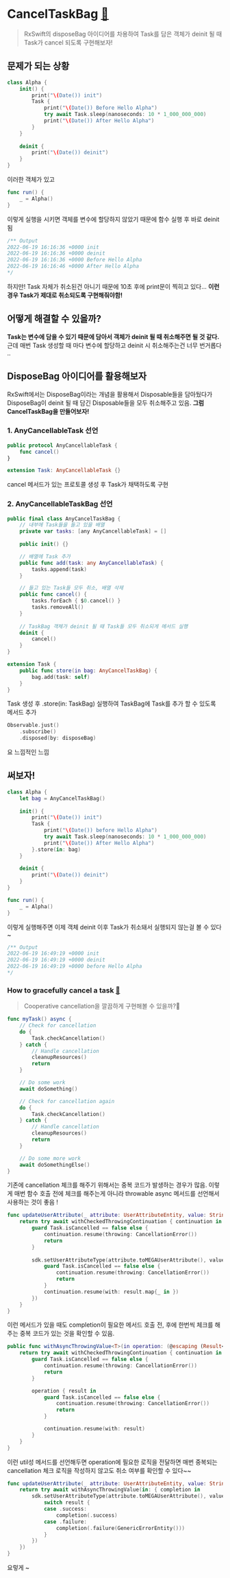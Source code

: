 # CancelTaskBag [🔗](http://minsone.github.io/swift-concurrency-AnyCancelTaskBag)
> RxSwift의 disposeBag 아이디어를 차용하여 Task를 담은 객체가 deinit 될 때 Task가 cancel 되도록 구현해보자!
## 문제가 되는 상황
```swift
class Alpha {
    init() {
        print("\(Date()) init")
        Task {
            print("\(Date()) Before Hello Alpha")
            try await Task.sleep(nanoseconds: 10 * 1_000_000_000)
            print("\(Date()) After Hello Alpha")
        }
    }
    
    deinit {
        print("\(Date()) deinit")
    }
}
```
이러한 객체가 있고
```swift
func run() {
    _ = Alpha()
}
```
이렇게 실행을 시키면 객체를 변수에 할당하지 않았기 때문에 함수 실행 후 바로 deinit됨
```swift
/** Output
2022-06-19 16:16:36 +0000 init
2022-06-19 16:16:36 +0000 deinit
2022-06-19 16:16:36 +0000 Before Hello Alpha
2022-06-19 16:16:46 +0000 After Hello Alpha
*/
```
하지만! Task 자체가 취소된건 아니기 때문에 10초 후에 print문이 찍히고 있다...
**이런 경우 Task가 제대로 취소되도록 구현해줘야함!**
## 어떻게 해결할 수 있을까?
**Task는 변수에 담을 수 있기 때문에 담아서 객체가 deinit 될 때 취소해주면 될 것 같다.**
근데 매번 Task 생성할 때 마다 변수에 할당하고 deinit 시 취소해주는건 너무 번거롭다 ..
## DisposeBag 아이디어를 활용해보자
RxSwift에서는 DisposeBag이라는 개념을 활용해서 Disposable들을 담아뒀다가 DisposeBag이 deinit 될 때 담긴 Disposable들을 모두 취소해주고 있음.
**그럼 CancelTaskBag을 만들어보자!**
### 1. AnyCancellableTask 선언
```swift
public protocol AnyCancellableTask {
    func cancel()
}

extension Task: AnyCancellableTask {}
```
cancel 메서드가 있는 프로토콜 생성 후 Task가 채택하도록 구현
### 2. AnyCancellableTaskBag 선언
```swift
public final class AnyCancelTaskBag {
    // 내부에 Task들을 들고 있을 배열
    private var tasks: [any AnyCancellableTask] = []
    
    public init() {}

    // 배열에 Task 추가
    public func add(task: any AnyCancellableTask) {
        tasks.append(task)
    }

    // 들고 있는 Task들 모두 취소, 배열 삭제
    public func cancel() {
        tasks.forEach { $0.cancel() }
        tasks.removeAll()
    }
    
    // TaskBag 객체가 deinit 될 때 Task들 모두 취소되게 메서드 실행
    deinit {
        cancel()
    }
}
```
```swift
extension Task {
    public func store(in bag: AnyCancelTaskBag) {
        bag.add(task: self)
    }
}
```
Task 생성 후 .store(in: TaskBag) 실행하여 TaskBag에 Task를 추가 할 수 있도록 메서드 추가
```swift
Observable.just()
    .subscribe()
    .disposed(by: disposeBag)
```
요 느낌적인 느낌
## 써보자!
```swift
class Alpha {
    let bag = AnyCancelTaskBag()
    
    init() {
        print("\(Date()) init")
        Task {
            print("\(Date()) before Hello Alpha")
            try await Task.sleep(nanoseconds: 10 * 1_000_000_000)
            print("\(Date()) After Hello Alpha")
        }.store(in: bag)
    }
    
    deinit {
        print("\(Date()) deinit")
    }
}

func run() {
    _ = Alpha()
}
```
이렇게 실행해주면 이제 객체 deinit 이후 Task가 취소돼서 실행되지 않는걸 볼 수 있다~
```swift
/** Output
2022-06-19 16:49:19 +0000 init
2022-06-19 16:49:19 +0000 deinit
2022-06-19 16:49:19 +0000 before Hello Alpha
*/
```

### How to gracefully cancel a task [🔗](https://medium.com/@harryyan1238/how-to-gracefully-cancel-a-task-in-swift-7f901914081a)
> Cooperative cancellation을 깔끔하게 구현해볼 수 있을까?🧐
```swift
func myTask() async {
    // Check for cancellation
    do {
        Task.checkCancellation()
    } catch {
        // Handle cancellation
        cleanupResources()
        return
    }

    // Do some work
    await doSomething()

    // Check for cancellation again
    do {
        Task.checkCancellation()
    } catch {
        // Handle cancellation
        cleanupResources()
        return
    }

    // Do some more work
    await doSomethingElse()
}
```
기존에 cancellation 체크를 해주기 위해서는 중복 코드가 발생하는 경우가 많음.
이렇게 매번 함수 호출 전에 체크를 해주는게 아니라 throwable async 메서드를 선언해서 사용하는 것이 좋음 !
```swift
func updateUserAttribute(_ attribute: UserAttributeEntity, value: String) async throws {
    return try await withCheckedThrowingContinuation { continuation in
        guard Task.isCancelled == false else {
            continuation.resume(throwing: CancellationError())
            return
        }
        
        sdk.setUserAttributeType(attribute.toMEGAUserAttribute(), value: value, delegate: RequestDelegate { result in
            guard Task.isCancelled == false else {
                continuation.resume(throwing: CancellationError())
                return
            }
            continuation.resume(with: result.map{_ in })
        })
    }
}
```
이런 메서드가 있을 때도 completion이 필요한 메서드 호출 전, 후에 한번씩 체크를 해주는 중복 코드가 있는 것을 확인할 수 있음.
```swift
public func withAsyncThrowingValue<T>(in operation: (@escaping (Result<T, Error>) -> Void) -> Void) async throws -> T {
    return try await withCheckedThrowingContinuation { continuation in
        guard Task.isCancelled == false else {
            continuation.resume(throwing: CancellationError())
            return
        }

        operation { result in
            guard Task.isCancelled == false else {
                continuation.resume(throwing: CancellationError())
                return
            }

            continuation.resume(with: result)
        }
    }
}
```
이런 util성 메서드를 선언해두면 operation에 필요한 로직을 전달하면 매번 중복되는 cancellation 체크 로직을 작성하지 않고도 취소 여부를 확인할 수 있다~~
```swift
func updateUserAttribute(_ attribute: UserAttributeEntity, value: String) async throws {
    return try await withAsyncThrowingValue(in: { completion in
        sdk.setUserAttributeType(attribute.toMEGAUserAttribute(), value: value, delegate: RequestDelegate { result in
            switch result {
            case .success:
                completion(.success)
            case .failure:
                completion(.failure(GenericErrorEntity()))
            }
        })
    })
}
```
요렇게 ~